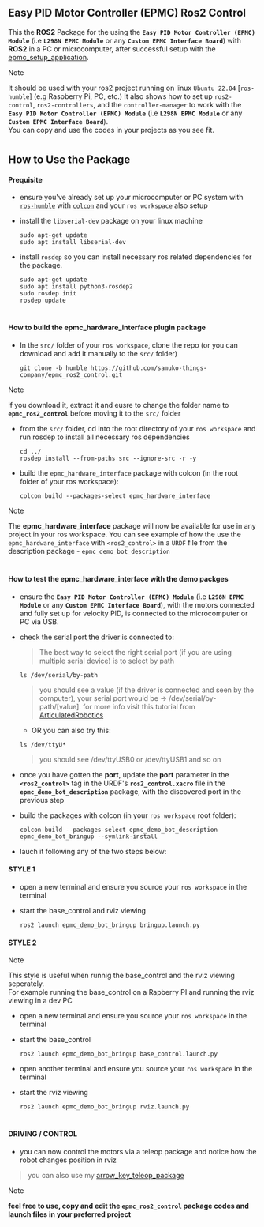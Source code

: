 ## Easy PID Motor Controller (EPMC) Ros2 Control
This the **ROS2** Package for the using the **`Easy PID Motor Controller (EPMC) Module`** (i.e **`L298N EPMC Module`** or any **`Custom EPMC Interface Board`**) with **ROS2** in a PC or microcomputer, after successful setup with the [epmc_setup_application](https://github.com/samuko-things-company/epmc_setup_application).

> [!NOTE]  
> It should be used with your ros2 project running on linux `Ubuntu 22.04` [`ros-humble`] (e.g Raspberry Pi, PC, etc.) 
> It also shows how to set up `ros2-control`, `ros2-controllers`, and the `controller-manager` to work with the **`Easy PID Motor Controller (EPMC) Module`** (i.e **`L298N EPMC Module`** or any **`Custom EPMC Interface Board`**).  
> You can copy and use the codes in your projects as you see fit.

#

## How to Use the Package

#### Prequisite
- ensure you've already set up your microcomputer or PC system with [`ros-humble`](https://docs.ros.org/en/humble/Installation/Ubuntu-Install-Debians.html) with [`colcon`](https://docs.ros.org/en/humble/Tutorials/Beginner-Client-Libraries/Colcon-Tutorial.html) and your `ros workspace` also setup

- install the `libserial-dev` package on your linux machine
  ```shell
  sudo apt-get update
  sudo apt install libserial-dev
  ```

- install `rosdep` so you can install necessary ros related dependencies for the package.
  ```shell
  sudo apt-get update
  sudo apt install python3-rosdep2
  sudo rosdep init
  rosdep update
  ```

#

#### How to build the epmc_hardware_interface plugin package 
- In the `src/` folder of your `ros workspace`, clone the repo
  (or you can download and add it manually to the `src/` folder)
  ```shell
  git clone -b humble https://github.com/samuko-things-company/epmc_ros2_control.git
  ```
> [!NOTE] 
> if you download it, extract it and eusre to change the folder name to **`epmc_ros2_control`** before moving it to the `src/` folder

- from the `src/` folder, cd into the root directory of your `ros workspace` and run rosdep to install all necessary ros dependencies
  ```shell
  cd ../
  rosdep install --from-paths src --ignore-src -r -y
  ```
- build the `epmc_hardware_interface` package with colcon (in the root folder of your ros workspace):
  ```shell
  colcon build --packages-select epmc_hardware_interface
  ```
> [!NOTE]   
> The **epmc_hardware_interface** package will now be available for use in any project in your ros workspace.
> You can see example of how the use the `epmc_hardware_interface` with `<ros2_control>` in a `URDF` file from the description package - `epmc_demo_bot_description`

#

#### How to test the epmc_hardware_interface with the demo packges
- ensure the **`Easy PID Motor Controller (EPMC) Module`** (i.e **`L298N EPMC Module`** or any **`Custom EPMC Interface Board`**), with the motors connected and fully set up for velocity PID, is connected to the microcomputer or PC via USB.

- check the serial port the driver is connected to:
  > The best way to select the right serial port (if you are using multiple serial device) is to select by path
  ```shell
  ls /dev/serial/by-path
  ```
  > you should see a value (if the driver is connected and seen by the computer), your serial port would be -> /dev/serial/by-path/[value]. for more info visit this tutorial from [ArticulatedRobotics](https://www.youtube.com/watch?v=eJZXRncGaGM&list=PLunhqkrRNRhYAffV8JDiFOatQXuU-NnxT&index=8)

  - OR you can also try this:
  ```shell
  ls /dev/ttyU*
  ```
  > you should see /dev/ttyUSB0 or /dev/ttyUSB1 and so on

- once you have gotten the **port**, update the **port** parameter in the **`<ros2_control>`** tag in the URDF's **`ros2_control.xacro`** file in the **`epmc_demo_bot_description`** package, with the discovered port in the previous step

- build the packages with colcon (in your `ros workspace` root folder):
  ```shell
  colcon build --packages-select epmc_demo_bot_description epmc_demo_bot_bringup --symlink-install
  ```
- lauch it following any of the two steps below:

#### STYLE 1
- open a new terminal and ensure you source your `ros workspace` in the terminal

- start the base_control and rviz viewing
  ```shell
  ros2 launch epmc_demo_bot_bringup bringup.launch.py
  ```

#### STYLE 2
> [!NOTE]   
> This style is useful when runnig the base_control and the rviz viewing seperately.  
> For example running the base_control on a Rapberry PI and running the rviz viewing in a dev PC

- open a new terminal and ensure you source your `ros workspace` in the terminal
- start the base_control
  ```shell
  ros2 launch epmc_demo_bot_bringup base_control.launch.py
  ```

- open another terminal and ensure you source your `ros workspace` in the terminal
- start the rviz viewing
  ```shell
  ros2 launch epmc_demo_bot_bringup rviz.launch.py
  ```
#

#### DRIVING / CONTROL
- you can now control the motors via a teleop package and notice how the robot changes position in rviz
> you can also use my [arrow_key_teleop_package](https://github.com/samuko-things/arrow_key_teleop_drive)

> [!NOTE]
> **feel free to use, copy and edit the `epmc_ros2_control` package codes and launch files in your preferred project**
